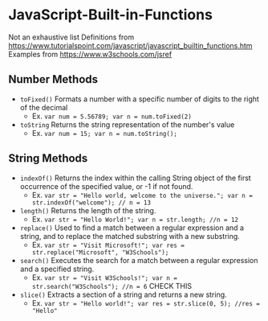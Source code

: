 # JavaScript-Built-in-Functions

Not an exhaustive list
Definitions from https://www.tutorialspoint.com/javascript/javascript_builtin_functions.htm
Examples from https://www.w3schools.com/jsref

## Number Methods
- `toFixed()` Formats a number with a specific number of digits to the right of the decimal
  - Ex. `var num = 5.56789; var n = num.toFixed(2)`
- `toString`  Returns the string representation of the number's value
  - Ex. `var num = 15; var n = num.toString();`
  
## String Methods
- `indexOf()` Returns the index within the calling String object of the first occurrence of the specified value, or -1 if not found.
  - Ex. `var str = "Hello world, welcome to the universe."; var n = str.indexOf("welcome"); // n = 13`
- `length()` Returns the length of the string.
  - Ex. `var str = "Hello World!"; var n = str.length; //n = 12`
- `replace()` Used to find a match between a regular expression and a string, and to replace the matched substring with a new substring.
  - Ex. `var str = "Visit Microsoft!"; var res = str.replace("Microsoft", "W3Schools");`
- `search()` Executes the search for a match between a regular expression and a specified string.
  - Ex. `var str = "Visit W3Schools!"; var n = str.search("W3Schools"); //n = 6` CHECK THIS
- `slice()` Extracts a section of a string and returns a new string.
  - Ex. `var str = "Hello world!"; var res = str.slice(0, 5); //res = "Hello"`
